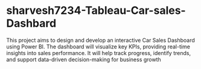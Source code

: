 # sharvesh7234-Tableau-Car-sales-Dashbard
This project aims to design and develop an interactive Car Sales Dashboard using Power BI. The dashboard will visualize key KPIs, providing real-time insights into sales performance. It will help track progress, identify trends, and support data-driven decision-making for business growth
